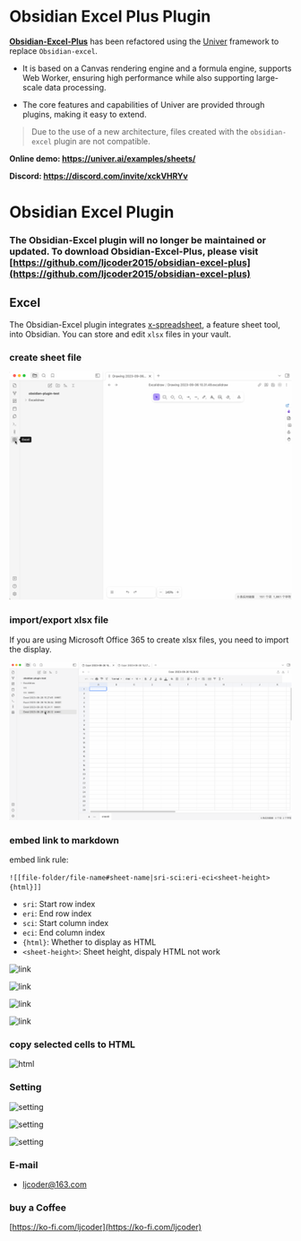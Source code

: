 # Obsidian Excel Plus Plugin


**[Obsidian-Excel-Plus](https://github.com/ljcoder2015/obsidian-excel-plus)** has been refactored using the [Univer](https://github.com/dream-num/univer) framework to replace `Obsidian-excel`. 
- It is based on a Canvas rendering engine and a formula engine, supports Web Worker, ensuring high performance while also supporting large-scale data processing.

- The core features and capabilities of Univer are provided through plugins, making it easy to extend.

> Due to the use of a new architecture, files created with the `obsidian-excel` plugin are not compatible.


**Online demo: https://univer.ai/examples/sheets/**

**Discord: https://discord.com/invite/xckVHRYv**

# Obsidian Excel Plugin

### **The Obsidian-Excel plugin will no longer be maintained or updated. To download Obsidian-Excel-Plus, please visit [https://github.com/ljcoder2015/obsidian-excel-plus](https://github.com/ljcoder2015/obsidian-excel-plus)**

## Excel
The Obsidian-Excel plugin integrates [x-spreadsheet](https://github.com/myliang/x-spreadsheet), a feature sheet tool, into Obsidian. You can store and edit `xlsx` files in your vault.

### create sheet file
![Alt text](./doc/img/create.gif)

### import/export xlsx file
If you are using Microsoft Office 365 to create xlsx files, you need to import the display.

![import](./doc/img/import.gif)

### embed link to markdown

embed link rule:

```![[file-folder/file-name#sheet-name|sri-sci:eri-eci<sheet-height>{html}]]```

- `sri`: Start row index
- `eri`: End row index
- `sci`: Start column index
- `eci`: End column index
- `{html}`: Whether to display as HTML
- `<sheet-height>`: Sheet height, dispaly HTML not work


![link](./doc/img/link.gif)

![link](./doc/img/part-link.gif)

![link](./doc//img/embed-link-height.gif)

![link](./doc//img/embed_html.gif)

### copy selected cells to HTML

![html](./doc/img/html.gif)

### Setting

![setting](./doc/img/setting-file.gif)

![setting](./doc/img/setting-embed.gif)

![setting](./doc//img/setting-sheet.gif)

### E-mail

- ljcoder@163.com

### buy a Coffee

[https://ko-fi.com/ljcoder](https://ko-fi.com/ljcoder)

